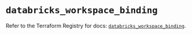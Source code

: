 # `databricks_workspace_binding`

Refer to the Terraform Registry for docs: [`databricks_workspace_binding`](https://registry.terraform.io/providers/databricks/databricks/1.70.0/docs/resources/workspace_binding).
